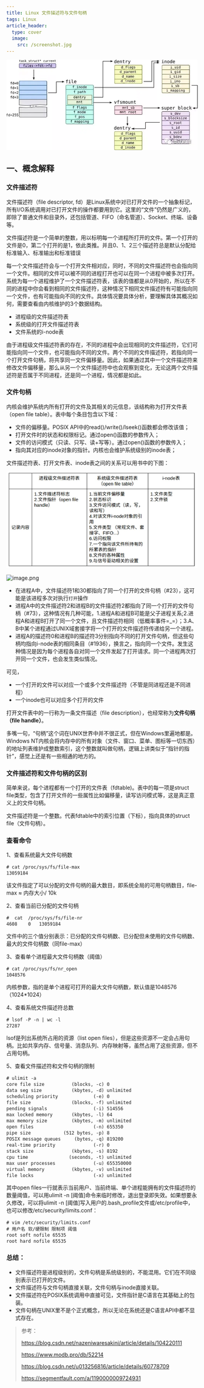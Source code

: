 ```yaml
---
title: Linux 文件描述符与文件句柄
tags: Linux
article_header:
  type: cover
  image:
    src: /screenshot.jpg
---
```


![image](docs\assets\images\blog\Linux_open_files.png)



## 一、概念解释


### 文件描述符

文件描述符（file descriptor, fd）是Linux系统中对已打开文件的一个抽象标记，所有I/O系统调用对已打开文件的操作都要用到它。这里的“文件”仍然是广义的，即除了普通文件和目录外，还包括管道、FIFO（命名管道）、Socket、终端、设备等。



文件描述符是一个简单的整数，用以标明每一个进程所打开的文件。第一个打开的文件是0，第二个打开的是1，依此类推。并且0、1、2三个描述符总是默认分配给标准输入、标准输出和标准错误



每一个文件描述符会与一个打开文件相对应，同时，不同的文件描述符也会指向同一个文件。相同的文件可以被不同的进程打开也可以在同一个进程中被多次打开。系统为每一个进程维护了一个文件描述符表，该表的值都是从0开始的，所以在不同的进程中你会看到相同的文件描述符，这种情况下相同文件描述符有可能指向同一个文件，也有可能指向不同的文件。具体情况要具体分析，要理解具体其概况如何，需要查看由内核维护的3个数据结构。

- 进程级的文件描述符表
- 系统级的打开文件描述符表
- 文件系统的i-node表

由于进程级文件描述符表的存在，不同的进程中会出现相同的文件描述符，它们可能指向同一个文件，也可能指向不同的文件。两个不同的文件描述符，若指向同一个打开文件句柄，将共享同一文件偏移量。因此，如果通过其中一个文件描述符来修改文件偏移量，那么从另一个文件描述符中也会观察到变化，无论这两个文件描述符是否属于不同进程，还是同一个进程，情况都是如此。



### 文件句柄



内核会维护系统内所有打开的文件及其相关的元信息，该结构称为打开文件表（open file table）。表中每个条目包含以下域：



- 文件的偏移量。POSIX API中的read()/write()/lseek()函数都会修改该值；
- 打开文件时的状态和权限标记。通过open()函数的参数传入；
- 文件的访问模式（只读、只写、读+写等）。通过open()函数的参数传入；
- 指向其对应的inode对象的指针。内核也会维护系统级别的inode表；





文件描述符表、打开文件表、inode表之间的关系可以用书中的下图：

![image.png](docs\assets\images\blog\Linux_open_files2.png)

![image.png](hdocs\assets\images\blog\Linux_open_files3.png)

- 在进程A中，文件描述符1和30都指向了同一个打开的文件句柄（#23），这可能是该进程多次对执行`打开`操作
- 进程A中的文件描述符2和进程B的文件描述符2都指向了同一个打开的文件句柄（#73），这种情况有几种可能，1.进程A和进程B可能是父子进程关系;2.进程A和进程B打开了同一个文件，且文件描述符相同（低概率事件=_=）；3.A、B中某个进程通过UNIX域套接字将一个打开的文件描述符传递给另一个进程。
- 进程A的描述符0和进程B的描述符3分别指向不同的打开文件句柄，但这些句柄均指向i-node表的相同条目（#1936），换言之，指向同一个文件。发生这种情况是因为每个进程各自对同一个文件发起了打开请求。同一个进程两次打开同一个文件，也会发生类似情况。



可见，

- 一个打开的文件可以对应一个或多个文件描述符（不管是同进程还是不同进程）
- 一个inode也可以对应多个打开的文件

打开文件表中的一行称为一条文件描述（file description），也经常称为**文件句柄（file handle）**。



多嘴一句，“句柄”这个词在UNIX世界中并不很正式，但在Windows里遍地都是。Windows NT内核会将内存中的所有对象（文件、窗口、菜单、图标等一切东西）的地址列表维护成整数索引，这个整数就叫做句柄，逻辑上讲类似于“指针的指针”，感觉上还是有一些相通的地方的。



### 文件描述符和文件句柄的区别

简单来说，每个进程都有一个打开的文件表（fdtable)。表中的每一项是struct file类型，包含了打开文件的一些属性比如偏移量，读写访问模式等，这是真正意义上的文件句柄。

文件描述符是一个整数。代表fdtable中的索引位置（下标），指向具体的struct file（文件句柄）。



### 查看命令

1、查看系统最大文件句柄数

```shell
# cat /proc/sys/fs/file-max 
13059184
```

该文件指定了可以分配的文件句柄的最大数目，即系统全局的可用句柄数目，file-max ≈ 内存大小/ 10k



2、查看当前已分配的文件句柄

```shell
#  cat  /proc/sys/fs/file-nr
4608    0   13059184
```

文件中的三个值分别表示：已分配的文件句柄数、已分配但未使用的文件句柄数、最大的文件句柄数（同file-max）



3、查看单个进程最大文件句柄数（阈值）

```shell
# cat /proc/sys/fs/nr_open
1048576
```

内核参数，指的是单个进程可打开的最大文件句柄数，默认值是1048576（1024*1024）



4、查看系统文件描述符总数

```shell
# lsof -P -n | wc -l
27287
```

lsof是列出系统所占用的资源（list open files），但是这些资源不一定会占用句柄。比如共享内存、信号量、消息队列、内存映射等，虽然占用了这些资源，但不占用句柄。



5、查看文件描述符和文件句柄的限制

```shell
# ulimit -a
core file size          (blocks, -c) 0
data seg size           (kbytes, -d) unlimited
scheduling priority             (-e) 0
file size               (blocks, -f) unlimited
pending signals                 (-i) 514556
max locked memory       (kbytes, -l) 64
max memory size         (kbytes, -m) unlimited
open files                      (-n) 655350
pipe size            (512 bytes, -p) 8
POSIX message queues     (bytes, -q) 819200
real-time priority              (-r) 0
stack size              (kbytes, -s) 8192
cpu time               (seconds, -t) unlimited
max user processes              (-u) 655350000
virtual memory          (kbytes, -v) unlimited
file locks                      (-x) unlimited
```



其中open files一行就表示当前用户、当前终端、单个进程能拥有的文件描述符的数量阈值，可以用ulimit -n [阈值]命令来临时修改，退出登录即失效。如果想要永久修改，可以将ulimit -n [阈值]写入用户的.bash_profile文件或/etc/profile中，也可以修改/etc/security/limits.conf：

```shell
# vim /etc/security/limits.conf
# 用户名 软/硬限制 限制项 阈值
root soft nofile 65535
root hard nofile 65535
```



### 总结：

- 文件描述符是进程级别的，文件句柄是系统级别的，不能混用。它们在不同级别表示已打开的文件。
- 文件描述符与文件句柄直接关联，文件句柄与inode直接关联。
- 文件描述符在POSIX系统调用中直接可见，文件指针是C语言在其基础上的包装。
- 文件句柄在UNIX里不是个正式概念，所以无论在系统还是C语言API中都不显式存在。



> 参考：
>
> https://blog.csdn.net/nazeniwaresakini/article/details/104220111
>
> https://www.modb.pro/db/52214
>
> https://blog.csdn.net/u013256816/article/details/60778709
>
> https://segmentfault.com/a/1190000009724931
